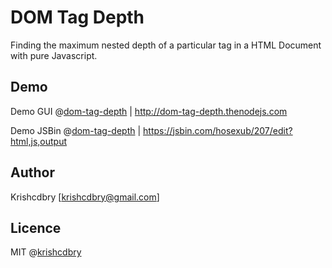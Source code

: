 # DOM Tag Depth
Finding the maximum nested depth of a particular tag in a HTML Document with pure Javascript.




## Demo
Demo GUI @[dom-tag-depth](http://dom-tag-depth.thenodejs.com)
| http://dom-tag-depth.thenodejs.com

Demo JSBin @[dom-tag-depth](https://jsbin.com/hosexub/207/edit?html,js,output)
| https://jsbin.com/hosexub/207/edit?html,js,output

## Author
Krishcdbry [krishcdbry@gmail.com]

## Licence
MIT @[krishcdbry](krishcdbry.com)

